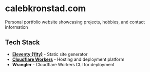 # calebkronstad.com

  Personal portfolio website showcasing projects, hobbies, and contact information

  ## Tech Stack

  - **[Eleventy (11ty)](https://www.11ty.dev/)** - Static site generator
  - **[Cloudflare Workers](https://workers.cloudflare.com/)** - Hosting and deployment platform
  - **Wrangler** - Cloudflare Workers CLI for deployment